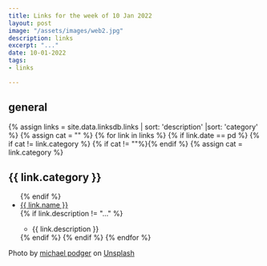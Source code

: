 ```yaml
---
title: Links for the week of 10 Jan 2022
layout: post
image: "/assets/images/web2.jpg"
description: links
excerpt: "..."
date: 10-01-2022
tags:
- links

---
```


## general 

<div class="links_block">
	{% assign links = site.data.linksdb.links | sort: 'description' |sort: 'category' %}
	{% assign cat = "" %}
	{% for link in links %}
		{% if link.date == pd %}
			{% if cat != link.category %}
				{% if cat != ""%}</ul>{% endif %}
				{% assign cat = link.category %}
				<h2>{{ link.category }}</h2>
				<ul>
			{% endif %}
				<li><a href="link.link">{{ link.name }}</a></li>
				{% if link.description != "..." %}
					<ul><li>{{ link.description }}</li></ul>
				{% endif %}
		{% endif %}
	{% endfor %}
	</ul>
</div>

Photo by <a href="https://unsplash.com/@jammypodger7470?utm_source=unsplash&utm_medium=referral&utm_content=creditCopyText">michael podger</a> on <a href="https://unsplash.com/s/photos/spiderweb?utm_source=unsplash&utm_medium=referral&utm_content=creditCopyText">Unsplash</a>
  